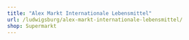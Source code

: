 ```yaml
---
title: "Alex Markt Internationale Lebensmittel"
url: /ludwigsburg/alex-markt-internationale-lebensmittel/
shop: Supermarkt
---
```

